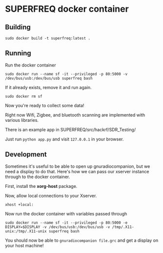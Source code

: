 # SUPERFREQ docker container

## Building 

    sudo docker build -t superfreq:latest .

## Running
    
Run the docker container

    sudo docker run --name sf -it --privileged -p 80:5000 -v /dev/bus/usb:/dev/bus/usb superfreq bash

If it already exists, remove it and run again.

    sudo docker rm sf

Now you're ready to collect some data!

Right now Wifi, Zigbee, and bluetooth scanning are implemented with various libraries.

There is an example app in SUPERFREQ/src/hackrf/SDR_Testing/

Just run `python app.py` and visit `127.0.0.1` in your browser.

## Development

Sometimes it's useful to be able to open up gnuradiocompanion, but we need a display to do that. Here's how we can pass our xserver instance through to the docker container.

First, install the **xorg-host** package.

Now, allow local connections to your Xserver.

    xhost +local:

Now run the docker container with variables passed through

    sudo docker run --name sf -it --privileged -p 80:5000 -e DISPLAY=$DISPLAY -v /dev/bus/usb:/dev/bus/usb -v /tmp/.X11-unix:/tmp/.X11-unix superfreq bash

You should now be able to `gnuradiocompanion file.grc` and get a display on your host machine!
